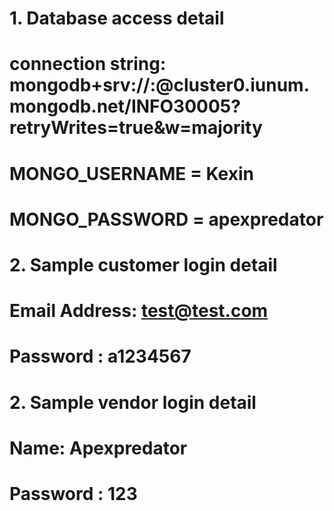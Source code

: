 # 1. Database access detail
# connection string: mongodb+srv://<username>:<password>@cluster0.iunum.mongodb.net/INFO30005?retryWrites=true&w=majority
# MONGO_USERNAME = Kexin
# MONGO_PASSWORD = apexpredator

# 2. Sample customer login detail
# Email Address: test@test.com
# Password : a1234567

# 2. Sample vendor login detail
# Name: Apexpredator
# Password : 123